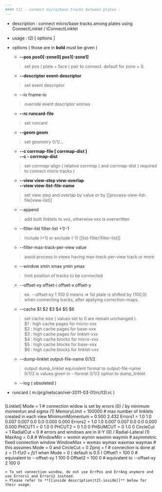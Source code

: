 ```yaml
---
#### t2l - connect micro/base tracks between plates -
---
```


+ description :  connect micro/base tracks among plates using ConnectLinklet / IConnectLinklet
+ usage : t2l [ options ]
+ options ( those are in **bold** must be given )

  - **--pos pos0[-zone0] pos1[-zone1]**
  > set pos ( plate + face ) pair to connect. default for zone = 0.  

  - **--descriptor event-descriptor**
  > set event descriptor  

  - --io fname-io
  > override event descriptor entries  

  - **--rc runcard-file**
  > set runcard  

  - **--geom geom**
  > set geometry 0/1/...  

  - **--c corrmap-file [ corrmap-dist ]**  
    **--c - corrmap-dist**
  > set corrmap-align ( relative corrmap ) and corrmap-dist ( required to connect micro tracks )  

  - **--view view-step view-overlap**  
    **--view view-list-file-name**
  > set view step and overlap by value or by [[process-view-list-file|view-list]]  

  - --append
  > add built linklets to vxx, otherwise vxx is overwritten  

  - --filter-list filter-list +1/-1
  > include (+1) or exclude (-1) [[list-filter|filter-list]]  

  - --filter-max-track-per-view value
  > avoid process in views having max-track-per-view track or more  

  - --window xmin xmax ymin ymax
  > limit position of tracks to be connected  

  - --offset-xy offset-i offset-x offset-y
  > ex. --offset-xy 1 100 0 means &rArr; 1st plate is shifted by (100,0) when connecting tracks, after applying correction-maps.  

  - --cache $1 $2 $3 $4 $5 $6
  > set cache size ( values set to 0 are remain unchanged ).  
  > $1 : high cache pages for micro-vxx  
  > $2 : high cache pages for base-vxx  
  > $3 : high cache pages for linklet-vxx  
  > $4 : high cache blocks for micro-vxx  
  > $5 : high cache blocks for base-vxx  
  > $6 : high cache blocks for linklet-vxx  

  - --dump-linklet output-file-name 0/1/2
  > output dump_linklet equivalent format to  output-file-name  
  > 0/1/2 is values given in --format 0/1/2 option to dump_linklet  
  
  - --log ( obsoleted )
  >  

+ runcard ( m:/prg/netscan/ver-2011-03-01/rc/t2l.rc )
  ```
[Linklet]
Mode        = 1         # connection widow is set by errors (0) / by minimum momentun and sigma (1)
MemoryLimit = 100000    # max number of linklets created in each view
MinimumMomentum = 0.500 2.432
Errors1     = 1.0 1.0 0.007 0.007 0.0 0.0 0.000 0.000
Errors2     = 1.0 1.0 0.007 0.007 0.0 0.0 0.000 0.000
PHCUT1      = 0 1.0 0
PHCUT2      = 0 1.0 0
PHSUMCUT    = 0 1.0 0
CircleCut   = 1
RadialCut   = 0     # errors and windows are in X-Y (0) / Radial-Lateral (1)
MaxAng      = 0.8   # 
WindowMin   = wxmin wymin waxmin waymin # asymmetric fixed connection window
WindowMax   = wxmax wymax waxmax waymax # this assumes Mode = 0 and CircleCut = 0
Zproj       = f     # connection is done at z = (1-f)*z0 + f*z1 when Mode = 0 ( default is 0.5 )
Offset1     = 100 0 # equivalent to --offset-xy 1 100 0
Offset2     = 100 0 # equivalent to --offset-xy 2 100 0
  ```
  > To set connection window, do not use ErrPos and ErrAng anymore and use Errors1 and Errors2 instead.  
  > Please refer to **[[inside description|t2l-inside]]** below for their usage. 
